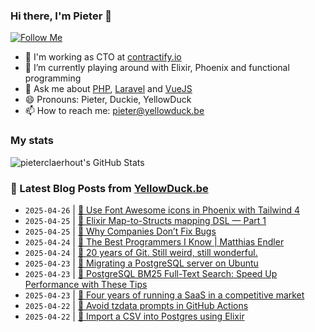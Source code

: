 ### Hi there, I'm Pieter 👋  
[![Follow Me](https://img.shields.io/github/followers/pieterclaerhout?label=Follow&style=social)](https://github.com/pieterclaerhout)

- 🏢 I'm working as CTO at [contractify.io](https://contractify.io)
- 🌱 I’m currently playing around with Elixir, Phoenix and functional programming
- 💬 Ask me about [PHP](https://php.net), [Laravel](http://laravel.com) and [VueJS](https://vuejs.org)
- 😄 Pronouns: Pieter, Duckie, YellowDuck
- 📫 How to reach me: pieter@yellowduck.be

### My stats

![pieterclaerhout's GitHub Stats](https://github-readme-stats.vercel.app/api?username=pieterclaerhout&show_icons=true&count_private=true&line_height=40)

### 📩 Latest Blog Posts from [YellowDuck.be](https://www.yellowduck.be/)
<!-- BLOG-POST-LIST:START -->
- `2025-04-26` | [🔗 Use Font Awesome icons in Phoenix with Tailwind 4](https://www.yellowduck.be/posts/use-font-awesome-icons-in-phoenix-with-tailwind-4)  
- `2025-04-25` | [🔗 Elixir Map-to-Structs mapping DSL — Part 1](https://www.yellowduck.be/posts/elixir-map-to-structs-mapping-dsl-part-1)  
- `2025-04-25` | [🔗 Why Companies Don’t Fix Bugs](https://www.yellowduck.be/posts/why-companies-dont-fix-bugs)  
- `2025-04-24` | [🔗 The Best Programmers I Know | Matthias Endler](https://www.yellowduck.be/posts/the-best-programmers-i-know-matthias-endler)  
- `2025-04-24` | [🔗 20 years of Git. Still weird, still wonderful.](https://www.yellowduck.be/posts/20-years-of-git-still-weird-still-wonderful)  
- `2025-04-23` | [🐥 Migrating a PostgreSQL server on Ubuntu](https://www.yellowduck.be/posts/migrating-a-postgresql-server-on-ubuntu)  
- `2025-04-23` | [🔗 PostgreSQL BM25 Full-Text Search: Speed Up Performance with These Tips](https://www.yellowduck.be/posts/postgresql-bm25-full-text-search-speed-up-performance-with-these-tips)  
- `2025-04-23` | [🔗 Four years of running a SaaS in a competitive market](https://www.yellowduck.be/posts/four-years-of-running-a-saas-in-a-competitive-market)  
- `2025-04-22` | [🐥 Avoid tzdata prompts in GitHub Actions](https://www.yellowduck.be/posts/avoid-tzdata-prompts-in-github-actions)  
- `2025-04-22` | [🔗 Import a CSV into Postgres using Elixir](https://www.yellowduck.be/posts/import-a-csv-into-postgres-using-elixir)  

<!-- BLOG-POST-LIST:END -->
